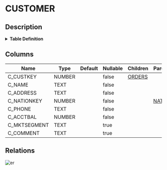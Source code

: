 # CUSTOMER

## Description

<details>
<summary><strong>Table Definition</strong></summary>

```sql
create or replace TABLE CUSTOMER (
	C_CUSTKEY NUMBER(38,0) NOT NULL,
	C_NAME VARCHAR(25) NOT NULL,
	C_ADDRESS VARCHAR(40) NOT NULL,
	C_NATIONKEY NUMBER(38,0) NOT NULL,
	C_PHONE VARCHAR(15) NOT NULL,
	C_ACCTBAL NUMBER(12,2) NOT NULL,
	C_MKTSEGMENT VARCHAR(10),
	C_COMMENT VARCHAR(117)
);
```

</details>

## Columns

| Name | Type | Default | Nullable | Children | Parents | Comment |
| ---- | ---- | ------- | -------- | -------- | ------- | ------- |
| C_CUSTKEY | NUMBER |  | false | [ORDERS](ORDERS.md) |  |  |
| C_NAME | TEXT |  | false |  |  |  |
| C_ADDRESS | TEXT |  | false |  |  |  |
| C_NATIONKEY | NUMBER |  | false |  | [NATION](NATION.md) |  |
| C_PHONE | TEXT |  | false |  |  |  |
| C_ACCTBAL | NUMBER |  | false |  |  |  |
| C_MKTSEGMENT | TEXT |  | true |  |  |  |
| C_COMMENT | TEXT |  | true |  |  |  |

## Relations

![er](CUSTOMER.svg)
